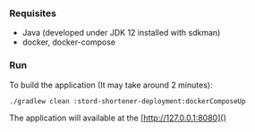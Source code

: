 ### Requisites
* Java (developed under JDK 12 installed with sdkman)
* docker, docker-compose


### Run 
To build the application (It may take around 2 minutes):

`./gradlew clean :stord-shortener-deployment:dockerComposeUp`

The application will available at the [http://127.0.0.1:8080]()

